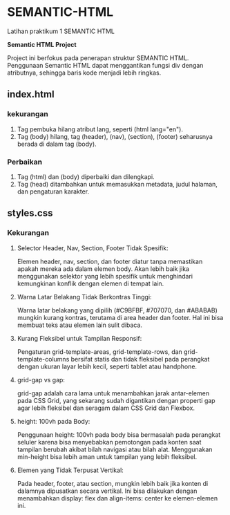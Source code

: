 # SEMANTIC-HTML
Latihan praktikum 1 SEMANTIC HTML

**Semantic HTML Project**
  
  Project ini berfokus pada penerapan struktur SEMANTIC HTML. Penggunaan Semantic HTML dapat menggantikan fungsi div dengan atributnya, sehingga baris kode menjadi lebih ringkas.

## index.html
### kekurangan
1. Tag pembuka <html> hilang atribut lang, seperti (html lang="en").
2. Tag (body) hilang, tag (header), (nav), (section), (footer) seharusnya berada di dalam tag (body).
   
### Perbaikan
1. Tag (html) dan (body) diperbaiki dan dilengkapi.
2. Tag (head) ditambahkan untuk memasukkan metadata, judul halaman, dan pengaturan karakter.

## styles.css
### Kekurangan
1. Selector Header, Nav, Section, Footer Tidak Spesifik:

   Elemen header, nav, section, dan footer diatur tanpa memastikan apakah mereka ada dalam elemen body. Akan lebih baik jika menggunakan selektor yang lebih spesifik untuk menghindari kemungkinan konflik dengan elemen di tempat lain.


3. Warna Latar Belakang Tidak Berkontras Tinggi:

   Warna latar belakang yang dipilih (#C9BFBF, #707070, dan #ABABAB) mungkin kurang kontras, terutama di area header dan footer. Hal ini bisa membuat teks atau elemen lain sulit dibaca.


4. Kurang Fleksibel untuk Tampilan Responsif:
   
   Pengaturan grid-template-areas, grid-template-rows, dan grid-template-columns bersifat statis dan tidak fleksibel pada perangkat dengan ukuran layar lebih kecil, seperti tablet atau handphone.


5. grid-gap vs gap:
   
   grid-gap adalah cara lama untuk menambahkan jarak antar-elemen pada CSS Grid, yang sekarang sudah digantikan dengan properti gap agar lebih fleksibel dan seragam dalam CSS Grid dan Flexbox.


6. height: 100vh pada Body:
   
   Penggunaan height: 100vh pada body bisa bermasalah pada perangkat seluler karena bisa menyebabkan pemotongan pada konten saat tampilan berubah akibat bilah navigasi atau bilah alat. Menggunakan min-height bisa lebih aman untuk tampilan yang lebih fleksibel.


7. Elemen yang Tidak Terpusat Vertikal:
   
   Pada header, footer, atau section, mungkin lebih baik jika konten di dalamnya dipusatkan secara vertikal. Ini bisa dilakukan dengan menambahkan display: flex dan align-items: center ke elemen-elemen ini.
